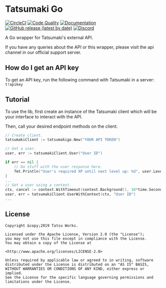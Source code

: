 # Tatsumaki Go 
[![CircleCI](https://img.shields.io/circleci/build/github/tatsuworks/tatsumaki-go/master?logo=circleci&style=flat-square&token=ef3f8f3985ba716ddabea3c9599f19ccd7307a55)](https://circleci.com/gh/tatsuworks/tatsumaki-go)
[![Code Quality](https://img.shields.io/codacy/grade/444a66fab315470a98dc427bf0e6ef4f?logo=codacy&style=flat-square)](https://www.codacy.com/manual/hassieswift621/tatsumaki-go?utm_source=github.com&amp;utm_medium=referral&amp;utm_content=hassieswift621/tatsumaki-go&amp;utm_campaign=Badge_Grade)
[![Documentation](https://img.shields.io/badge/godoc-reference-blue?logo=go&logoColor=%23FFFFFF&style=flat-square)](http://godoc.org/github.com/tatsuworks/tatsumaki-go)
[![GitHub release (latest by date)](https://img.shields.io/github/v/release/tatsuworks/tatsumaki-go?logo=go&logoColor=%23FFFFFF&style=flat-square)](https://github.com/tatsuworks/tatsumaki-go/releases)
[![Discord](https://img.shields.io/discord/173184118492889089?color=%2317A167&label=support&logo=discord&logoColor=%23FFFFFF&style=flat-square)](https://discord.gg/tatsu)

A Go wrapper for Tatsumaki's external API.

If you have any queries about the API or this wrapper,
please visit the api channel in our official support server.

## How do I get an API key
To get an API key, run the following command with Tatsumaki in a server: ``t!apikey``

## Tutorial
To use the lib, first create an instance of the Tatsumaki client which will be 
your interface to interact with the API.

Then, call your desired endpoint methods on the client.

```go
// Create client.
tatsumakiClient := tatsumakigo.New("YOUR API TOKEN")

// Get a user.
user, err := tatsumakiClient.User("User ID")

if err == nil {
	// Do stuff with the user response here.
	fmt.Println("User's required XP until next level up: %d", user.LevelProgress.RequiredXp)
}
...
// Get a user using a context.
ctx, cancel := context.WithTimeout(context.Background(), 10*time.Second)
user, err = tatsumakiClient.UserWithContext(ctx, "User ID")
...
```

## License
```text
Copyright &copy;2019 Tatsu Works.

Licensed under the Apache License, Version 2.0 (the "License");
you may not use this file except in compliance with the License.
You may obtain a copy of the License at

<http://www.apache.org/licenses/LICENSE-2.0>

Unless required by applicable law or agreed to in writing, software
distributed under the License is distributed on an "AS IS" BASIS,
WITHOUT WARRANTIES OR CONDITIONS OF ANY KIND, either express or implied.
See the License for the specific language governing permissions and
limitations under the License.
```